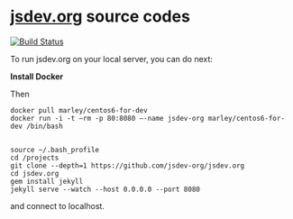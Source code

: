# [jsdev.org](http://jsdev.org) source codes


[![Build Status](https://travis-ci.org/jsdev-org/jsdev.org.svg?branch=master)](https://travis-ci.org/jsdev-org/jsdev.org)


To run jsdev.org on your local server, you can do next:

**Install Docker**

Then

    docker pull marley/centos6-for-dev
    docker run -i -t –rm -p 80:8080 –-name jsdev-org marley/centos6-for-dev /bin/bash


    source ~/.bash_profile
    cd /projects
    git clone --depth=1 https://github.com/jsdev-org/jsdev.org
    cd jsdev.org
    gem install jekyll
    jekyll serve --watch --host 0.0.0.0 --port 8080


and connect to localhost.
